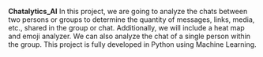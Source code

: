 **Chatalytics_AI**
In this project, we are going to analyze the chats between two persons or groups to determine the quantity of messages, links, media, etc., shared in the group or chat. Additionally, we will include a heat map and emoji analyzer. We can also analyze the chat of a single person within the group. This project is fully developed in Python using Machine Learning.
